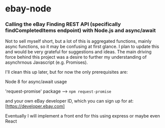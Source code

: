 # ebay-node

### Calling the eBay Finding REST API (specifically findCompletedItems endpoint) with Node.js and async/await

Not to sell myself short, but a lot of this is aggregated functions, mainly async functions, so it may be confusing at first glance. I plan to update this and would be very grateful for suggestions and ideas. The main driving force behind this project was a desire to further my understanding of asynchrnous Javascript (e.g. Promises).

I'll clean this up later, but for now the only prerequisites are:

Node 8 for async/await usage

'request-promise' package --> `npm request-promise`

and your own eBay developer ID, which you can sign up for at: [https://developer.ebay.com]

Eventually I will implement a front end for this using express or maybe even React
